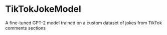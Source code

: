 # TikTokJokeModel
A fine-tuned GPT-2 model trained on a custom dataset of jokes from TikTok comments sections
